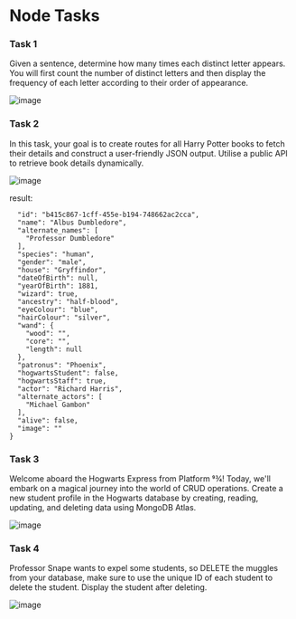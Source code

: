 # Node Tasks

### Task 1
Given a sentence, determine how many times each distinct letter appears. You will
first count the number of distinct letters and then display the frequency of each letter
according to their order of appearance.

![image](https://github.com/user-attachments/assets/423952ab-9bb3-4d93-afe7-afdfca78412b)

### Task 2
In this task, your goal is to create routes for all Harry Potter books to fetch their
details and construct a user-friendly JSON output. Utilise a public API to retrieve
book details dynamically.

![image](https://github.com/user-attachments/assets/b0d8201f-29bd-4e4e-b2c7-906867362f71)

result:

```{
  "id": "b415c867-1cff-455e-b194-748662ac2cca",
  "name": "Albus Dumbledore",
  "alternate_names": [
    "Professor Dumbledore"
  ],
  "species": "human",
  "gender": "male",
  "house": "Gryffindor",
  "dateOfBirth": null,
  "yearOfBirth": 1881,
  "wizard": true,
  "ancestry": "half-blood",
  "eyeColour": "blue",
  "hairColour": "silver",
  "wand": {
    "wood": "",
    "core": "",
    "length": null
  },
  "patronus": "Phoenix",
  "hogwartsStudent": false,
  "hogwartsStaff": true,
  "actor": "Richard Harris",
  "alternate_actors": [
    "Michael Gambon"
  ],
  "alive": false,
  "image": ""
}
```

### Task 3
Welcome aboard the Hogwarts Express from Platform 93⁄4! Today, we'll embark on a
magical journey into the world of CRUD operations. Create a new student profile in
the Hogwarts database by creating, reading, updating, and deleting data using
MongoDB Atlas.

![image](https://github.com/user-attachments/assets/5fcc1e13-ab91-41ba-a63e-c91d3011e0fc)

### Task 4
Professor Snape wants to expel some students, so DELETE the muggles from your
database, make sure to use the unique ID of each student to delete the student.
Display the student after deleting.

![image](https://github.com/user-attachments/assets/1ae8dbc7-66b1-4f02-b8dd-8ab851b0510d)


